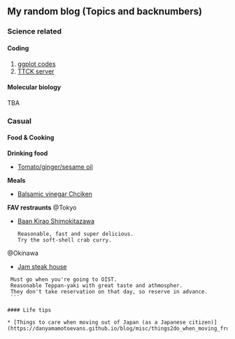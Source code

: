 ## My random blog (Topics and backnumbers)

### Science related

#### Coding 
  1. [ggplot codes](https://danyamamotoevans.github.io/blog/code/ggplot)
  2. [TTCK server](https://danyamamotoevans.github.io/blog/code/ttck_server)


#### Molecular biology

TBA


### Casual

#### Food & Cooking 
  **Drinking food**
  * [Tomato/ginger/sesame oil](https://danyamamotoevans.github.io/blog/cooking/tomato_ginger_sesameoil)

  **Meals**
  * [Balsamic vinegar Chciken](https://danyamamotoevans.github.io/blog/cooking/Balsamic_Chicken_grill)
  
  
  **FAV restraunts**
  @Tokyo
  * [Baan Kirao Shimokitazawa](http://www.baankirao.com/shimokita/)
    ```
    Reasonable, fast and super delicious.
    Try the soft-shell crab curry.
    ```
  
  @Okinawa
  * [Jam steak house](http://www.jam-groups.com/okinawa.html)
   ```
    Must go when you're going to OIST.
    Reasonable Teppan-yaki with great taste and athmospher.
    They don't take reservation on that day, so reserve in advance.
    ```
 
#### Life tips

* [Things to care when moving out of Japan (as a Japanese citizen)](https://danyamamotoevans.github.io/blog/misc/things2do_when_moving_from_japan)

 
 
